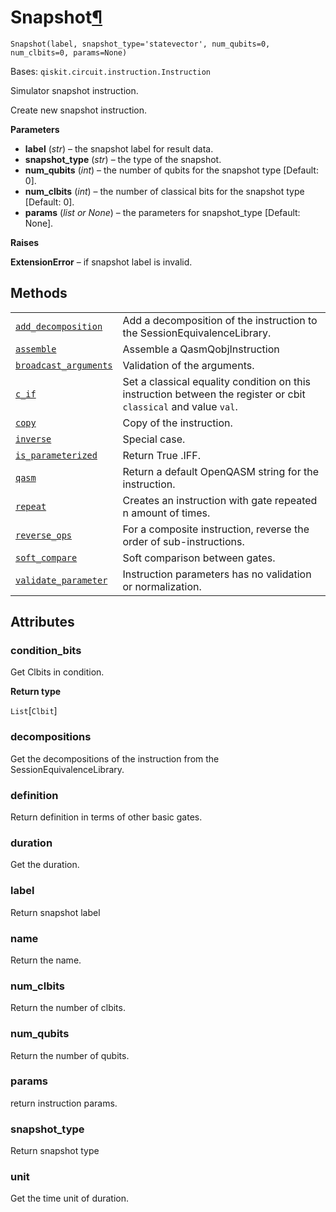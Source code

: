 # Snapshot[¶](#snapshot "Permalink to this headline")

<span id="undefined" />

`Snapshot(label, snapshot_type='statevector', num_qubits=0, num_clbits=0, params=None)`

Bases: `qiskit.circuit.instruction.Instruction`

Simulator snapshot instruction.

Create new snapshot instruction.

**Parameters**

*   **label** (*str*) – the snapshot label for result data.
*   **snapshot\_type** (*str*) – the type of the snapshot.
*   **num\_qubits** (*int*) – the number of qubits for the snapshot type \[Default: 0].
*   **num\_clbits** (*int*) – the number of classical bits for the snapshot type \[Default: 0].
*   **params** (*list or None*) – the parameters for snapshot\_type \[Default: None].

**Raises**

**ExtensionError** – if snapshot label is invalid.

## Methods

|                                                                                                                                                                         |                                                                                                                  |
| ----------------------------------------------------------------------------------------------------------------------------------------------------------------------- | ---------------------------------------------------------------------------------------------------------------- |
| [`add_decomposition`](qiskit.extensions.Snapshot.add_decomposition#qiskit.extensions.Snapshot.add_decomposition "qiskit.extensions.Snapshot.add_decomposition")         | Add a decomposition of the instruction to the SessionEquivalenceLibrary.                                         |
| [`assemble`](qiskit.extensions.Snapshot.assemble#qiskit.extensions.Snapshot.assemble "qiskit.extensions.Snapshot.assemble")                                             | Assemble a QasmQobjInstruction                                                                                   |
| [`broadcast_arguments`](qiskit.extensions.Snapshot.broadcast_arguments#qiskit.extensions.Snapshot.broadcast_arguments "qiskit.extensions.Snapshot.broadcast_arguments") | Validation of the arguments.                                                                                     |
| [`c_if`](qiskit.extensions.Snapshot.c_if#qiskit.extensions.Snapshot.c_if "qiskit.extensions.Snapshot.c_if")                                                             | Set a classical equality condition on this instruction between the register or cbit `classical` and value `val`. |
| [`copy`](qiskit.extensions.Snapshot.copy#qiskit.extensions.Snapshot.copy "qiskit.extensions.Snapshot.copy")                                                             | Copy of the instruction.                                                                                         |
| [`inverse`](qiskit.extensions.Snapshot.inverse#qiskit.extensions.Snapshot.inverse "qiskit.extensions.Snapshot.inverse")                                                 | Special case.                                                                                                    |
| [`is_parameterized`](qiskit.extensions.Snapshot.is_parameterized#qiskit.extensions.Snapshot.is_parameterized "qiskit.extensions.Snapshot.is_parameterized")             | Return True .IFF.                                                                                                |
| [`qasm`](qiskit.extensions.Snapshot.qasm#qiskit.extensions.Snapshot.qasm "qiskit.extensions.Snapshot.qasm")                                                             | Return a default OpenQASM string for the instruction.                                                            |
| [`repeat`](qiskit.extensions.Snapshot.repeat#qiskit.extensions.Snapshot.repeat "qiskit.extensions.Snapshot.repeat")                                                     | Creates an instruction with gate repeated n amount of times.                                                     |
| [`reverse_ops`](qiskit.extensions.Snapshot.reverse_ops#qiskit.extensions.Snapshot.reverse_ops "qiskit.extensions.Snapshot.reverse_ops")                                 | For a composite instruction, reverse the order of sub-instructions.                                              |
| [`soft_compare`](qiskit.extensions.Snapshot.soft_compare#qiskit.extensions.Snapshot.soft_compare "qiskit.extensions.Snapshot.soft_compare")                             | Soft comparison between gates.                                                                                   |
| [`validate_parameter`](qiskit.extensions.Snapshot.validate_parameter#qiskit.extensions.Snapshot.validate_parameter "qiskit.extensions.Snapshot.validate_parameter")     | Instruction parameters has no validation or normalization.                                                       |

## Attributes

<span id="undefined" />

### condition\_bits

Get Clbits in condition.

**Return type**

`List`\[`Clbit`]

<span id="undefined" />

### decompositions

Get the decompositions of the instruction from the SessionEquivalenceLibrary.

<span id="undefined" />

### definition

Return definition in terms of other basic gates.

<span id="undefined" />

### duration

Get the duration.

<span id="undefined" />

### label

Return snapshot label

<span id="undefined" />

### name

Return the name.

<span id="undefined" />

### num\_clbits

Return the number of clbits.

<span id="undefined" />

### num\_qubits

Return the number of qubits.

<span id="undefined" />

### params

return instruction params.

<span id="undefined" />

### snapshot\_type

Return snapshot type

<span id="undefined" />

### unit

Get the time unit of duration.
